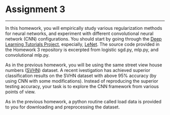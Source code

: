 # Assignment 3
--------------

In this homework, you will empirically study various regularization methods for neural networks, and experiment with different convolutional neural network (CNN) configurations. You should start by going through the [Deep Learning Tutorials Project](https://github.com/lisa-lab/DeepLearningTutorials), especially, [LeNet](http://deeplearning.net/tutorial/lenet.html). The source code provided in the Homework 3 repository is excerpted from logistic sgd.py, mlp.py, and convolutional mlp.py. 

As in the previous homework, you will be using the same street view house numbers ([SVHN](http://ufldl.stanford.edu/housenumbers/)) dataset. A recent ivestigation has achieved superior classification results on the SVHN dataset with above 95% accuracy (by using CNN with some modifications). Instead of reproducing the superior testing accuracy, your task is to explore the CNN framework from various points of view. 

As in the previous homework, a python routine called load data is provided to you for downloading and preprocessing the dataset.
